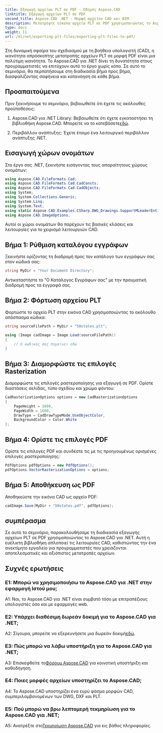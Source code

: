 ```yaml
---
title: Εξαγωγή αρχείων PLT σε PDF - Οδηγός Aspose.CAD
linktitle: Εξαγωγή αρχείων PLT σε PDF
second_title: Aspose.CAD .NET - Μορφή αρχείου CAD και BIM
description: Μετατρέψτε εύκολα αρχεία PLT σε PDF χρησιμοποιώντας το Aspose.CAD για .NET. Ακολουθήστε τον βήμα προς βήμα οδηγό μας για απρόσκοπτη ενσωμάτωση και αξιόπιστα αποτελέσματα.
type: docs
weight: 11
url: /el/net/exporting-plt-files/exporting-plt-files-to-pdf/
---
```

Στη δυναμική σφαίρα του σχεδιασμού με τη βοήθεια υπολογιστή (CAD), η ικανότητα απρόσκοπτης μετατροπής αρχείων PLT σε μορφή PDF είναι μια πολύτιμη ικανότητα. Το Aspose.CAD για .NET δίνει τη δυνατότητα στους προγραμματιστές να επιτύχουν αυτό το έργο χωρίς κόπο. Σε αυτό το σεμινάριο, θα περπατήσουμε στη διαδικασία βήμα προς βήμα, διασφαλίζοντας σαφήνεια και κατανόηση σε κάθε βήμα.

## Προαπαιτούμενα

Πριν ξεκινήσουμε το σεμινάριο, βεβαιωθείτε ότι έχετε τις ακόλουθες προϋποθέσεις:

1.  Aspose.CAD για .NET Library: Βεβαιωθείτε ότι έχετε εγκαταστήσει τη βιβλιοθήκη Aspose.CAD. Μπορείτε να το κατεβάσετε[εδώ](https://releases.aspose.com/cad/net/).

2. Περιβάλλον ανάπτυξης: Έχετε έτοιμο ένα λειτουργικό περιβάλλον ανάπτυξης .NET.

## Εισαγωγή χώρων ονομάτων

Στο έργο σας .NET, ξεκινήστε εισάγοντας τους απαραίτητους χώρους ονομάτων:

```csharp
using Aspose.CAD.FileFormats.Cad;
using Aspose.CAD.FileFormats.Cad.CadConsts;
using Aspose.CAD.FileFormats.Cad.CadObjects;
using System;
using System.Collections.Generic;
using System.Linq;
using System.Text;
using static Aspose.CAD.Examples.CSharp.DWG_Drawings.SupportMLeaderEntityForDWGFormat;
using Aspose.CAD.ImageOptions;
```

Αυτοί οι χώροι ονομάτων θα παρέχουν τις βασικές κλάσεις και λειτουργίες για το χειρισμό λειτουργιών CAD.

## Βήμα 1: Ρύθμιση καταλόγου εγγράφων

Ξεκινήστε ορίζοντας τη διαδρομή προς τον κατάλογο των εγγράφων σας στον κώδικά σας:

```csharp
string MyDir = "Your Document Directory";
```

Αντικαταστήστε το "Ο Κατάλογος Εγγράφων σας" με την πραγματική διαδρομή προς τα έγγραφά σας.

## Βήμα 2: Φόρτωση αρχείου PLT

Φορτώστε το αρχείο PLT στην εικόνα CAD χρησιμοποιώντας το ακόλουθο απόσπασμα κώδικα:

```csharp
string sourceFilePath = MyDir + "50states.plt";

using (Image cadImage = Image.Load(sourceFilePath))
{
    // Ο κωδικός σας πηγαίνει εδώ
}
```

## Βήμα 3: Διαμορφώστε τις επιλογές Rasterization

Διαμορφώστε τις επιλογές ραστεροποίησης για εξαγωγή σε PDF. Ορίστε διαστάσεις σελίδας, τύπο σχεδίου και χρώμα φόντου:

```csharp
CadRasterizationOptions options = new CadRasterizationOptions
{
    PageHeight = 1600,
    PageWidth = 1600,
    DrawType = CadDrawTypeMode.UseObjectColor,
    BackgroundColor = Color.White
};
```

## Βήμα 4: Ορίστε τις επιλογές PDF

Ορίστε τις επιλογές PDF και συνδέστε τις με τις προηγουμένως ορισμένες επιλογές ραστεροποίησης:

```csharp
PdfOptions pdfOptions = new PdfOptions();
pdfOptions.VectorRasterizationOptions = options;
```

## Βήμα 5: Αποθήκευση ως PDF

Αποθηκεύστε την εικόνα CAD ως αρχείο PDF:

```csharp
cadImage.Save(MyDir + "50states.pdf", pdfOptions);
```

## συμπέρασμα

Σε αυτό το σεμινάριο, παρακολουθήσαμε τη διαδικασία εξαγωγής αρχείων PLT σε PDF χρησιμοποιώντας το Aspose.CAD για .NET. Αυτή η ευέλικτη βιβλιοθήκη απλοποιεί τις λειτουργίες CAD, καθιστώντας την ένα ανεκτίμητο εργαλείο για προγραμματιστές που χρειάζονται αποτελεσματικές και αξιόπιστες μετατροπές αρχείων.

## Συχνές ερωτήσεις

### Ε1: Μπορώ να χρησιμοποιήσω το Aspose.CAD για .NET στην εφαρμογή Ιστού μου;

A1: Ναι, το Aspose.CAD για .NET είναι συμβατό τόσο με επιτραπέζιους υπολογιστές όσο και με εφαρμογές web.

### Ε2: Υπάρχει διαθέσιμη δωρεάν δοκιμή για το Aspose.CAD για .NET;

 A2: Σίγουρα, μπορείτε να εξερευνήσετε μια δωρεάν δοκιμή[εδώ](https://releases.aspose.com/).

### Ε3: Πώς μπορώ να λάβω υποστήριξη για το Aspose.CAD για .NET;

 A3: Επισκεφθείτε το[Φόρουμ Aspose.CAD](https://forum.aspose.com/c/cad/19) για κοινοτική υποστήριξη και καθοδήγηση.

### Ε4: Ποιες μορφές αρχείων υποστηρίζει το Aspose.CAD;

A4: Το Aspose.CAD υποστηρίζει ένα ευρύ φάσμα μορφών CAD, συμπεριλαμβανομένων των DWG, DXF και PLT.

### Ε5: Πού μπορώ να βρω λεπτομερή τεκμηρίωση για το Aspose.CAD για .NET;

 A5: Ανατρέξτε στο[Τεκμηρίωση Aspose.CAD](https://reference.aspose.com/cad/net/) για εις βάθος πληροφορίες.